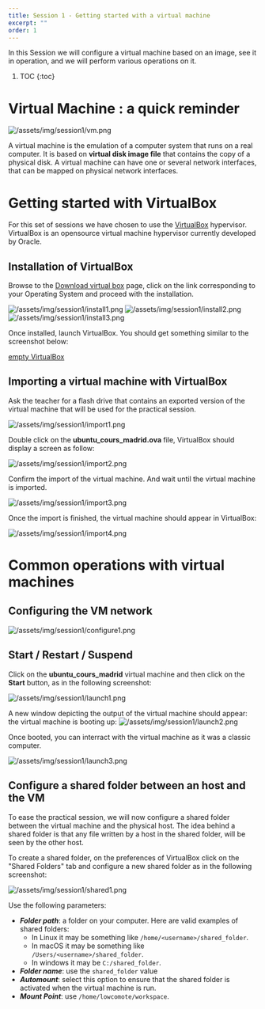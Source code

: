 ```yaml
---
title: Session 1 - Getting started with a virtual machine
excerpt: ""
order: 1
---
```



In this Session we will configure a virtual machine based on an image, see it in operation, and we will perform various operations on it.

1. TOC
{:toc}

# Virtual Machine : a quick reminder

![/assets/img/session1/vm.png](/assets/img/session1/vm.png)

A virtual machine is the emulation of a computer system that runs on a real computer. It is based on __virtual disk image file__ that contains the copy of a physical disk. A virtual machine can have one or several network interfaces, that can be mapped on physical network interfaces.

# Getting started with VirtualBox

For this set of sessions we have chosen to use the [VirtualBox](https://www.virtualbox.org/) hypervisor. VirtualBox is an opensource virtual machine hypervisor currently developed by Oracle.

## Installation of VirtualBox

Browse to the [Download virtual box](https://www.virtualbox.org/wiki/Downloads) page, click on the link corresponding to your Operating System and proceed with the installation.


![/assets/img/session1/install1.png](/assets/img/session1/install1.png)
![/assets/img/session1/install2.png](/assets/img/session1/install2.png)
![/assets/img/session1/install3.png](/assets/img/session1/install3.png)

Once installed, launch VirtualBox. You should get something similar to the screenshot below:

[empty VirtualBox](/assets/img/session1/empty_vbox.png)

## Importing a virtual machine with VirtualBox

Ask the teacher for a flash drive that contains an exported version of the virtual machine that will be used for the practical session.

![/assets/img/session1/import1.png](/assets/img/session1/import1.png)

Double click on the __ubuntu_cours_madrid.ova__ file, VirtualBox should display a screen as follow:

![/assets/img/session1/import2.png](/assets/img/session1/import2.png)

Confirm the import of the virtual machine. And wait until the virtual machine is imported.

![/assets/img/session1/import3.png](/assets/img/session1/import3.png)

Once the import is finished, the virtual machine should appear in VirtualBox:

![/assets/img/session1/import4.png](/assets/img/session1/import4.png)


# Common operations with virtual machines

## Configuring the VM network

![/assets/img/session1/configure1.png](/assets/img/session1/configure1.png)

## Start / Restart / Suspend

Click on the __ubuntu_cours_madrid__ virtual machine and then click on the __Start__ button, as in the following screenshot:

![/assets/img/session1/launch1.png](/assets/img/session1/launch1.png)

A new window depicting the output of the virtual machine should appear: the virtual machine is booting up:
![/assets/img/session1/launch2.png](/assets/img/session1/launch2.png)

Once booted, you can interract with the virtual machine as it was a classic computer.

![/assets/img/session1/launch3.png](/assets/img/session1/launch3.png)


## Configure a shared folder between an host and the VM

To ease the practical session, we will now configure a shared folder
between the virtual machine and the physical host. The idea behind a
shared folder is that any file written by a host in the shared folder,
will be seen by the other host.

To create a shared folder, on the preferences of VirtualBox click on
the "Shared Folders" tab and configure a new shared folder as in the
following screenshot:

![/assets/img/session1/shared1.png](/assets/img/session1/shared1.png)

Use the following parameters:

- ***Folder path***: a folder on your computer. Here are valid examples of shared folders:
    + In Linux it may be something like `/home/<username>/shared_folder`.
    + In macOS it may be something like `/Users/<username>/shared_folder`.
    + In windows it may be `C:/shared_folder`.
- ***Folder name***: use the `shared_folder` value
- ***Automount***: select this option to ensure that the shared folder is activated when the virtual machine is run.
- ***Mount Point***: use `/home/lowcomote/workspace`.
